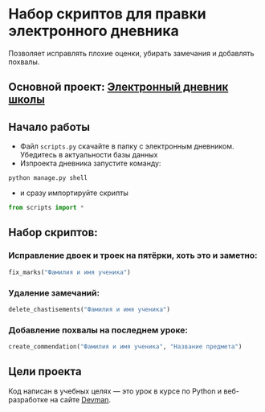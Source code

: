 # Набор скриптов для правки электронного дневника

Позволяет исправлять плохие оценки, убирать замечания и добавлять похвалы.

## Основной проект: [Электронный дневник школы](https://github.com/devmanorg/e-diary)

## Начало работы

- Файл `scripts.py` скачайте в папку с электронным дневником. Убедитесь в актуальности базы данных
- Изпроекта дневника запустите команду:
```commandline
python manage.py shell
```
- и сразу импортируйте скрипты
```python
from scripts import *
```

## Набор скриптов:
### Исправление двоек и троек на пятёрки, хоть это и заметно:
```python
fix_marks("Фамилия и имя ученика")
``` 
### Удаление замечаний:
```python
delete_chastisements("Фамилия и имя ученика")
```
### Добавление похвалы на последнем уроке:
```python
create_commendation("Фамилия и имя ученика", "Название предмета")
```

## Цели проекта

Код написан в учебных целях — это урок в курсе по Python и веб-разработке на сайте [Devman](https://dvmn.org).
